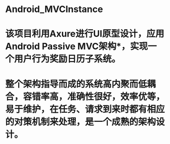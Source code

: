 # Android_MVCInstance
# 该项目利用Axure进行UI原型设计，应用Android Passive MVC架构*，实现一个用户行为奖励日历子系统。
# 整个架构指导而成的系统高内聚而低耦合，容错率高，准确性很好，效率优等，易于维护，在任务、请求到来时都有相应的对策机制来处理，是一个成熟的架构设计。
